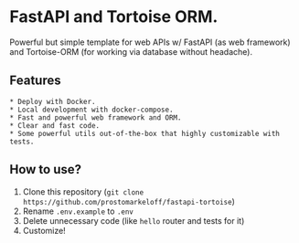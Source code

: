 # FastAPI and Tortoise ORM.
Powerful but simple template for web APIs w/ FastAPI (as web framework) and Tortoise-ORM (for working via database without headache).

## Features
    * Deploy with Docker.
    * Local development with docker-compose.
    * Fast and powerful web framework and ORM.
    * Clear and fast code.
    * Some powerful utils out-of-the-box that highly customizable with tests.

## How to use?

1. Clone this repository (`git clone https://github.com/prostomarkeloff/fastapi-tortoise`)
2. Rename `.env.example` to `.env`
3. Delete unnecessary code (like `hello` router and tests for it)
4. Customize!
